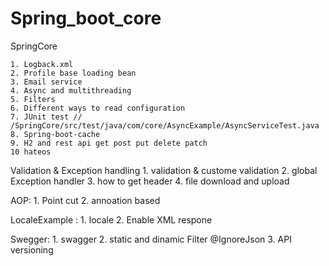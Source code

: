 # Spring_boot_core


SpringCore

	1. Logback.xml
	2. Profile base loading bean
	3. Email service
	4. Async and multithreading
	5. Filters
	6. Different ways to read configuration 
	7. JUnit test // /SpringCore/src/test/java/com/core/AsyncExample/AsyncServiceTest.java
	8. Spring-boot-cache
	9. H2 and rest api get post put delete patch     
	10 hateos	 
	
Validation & Exception handling
	1. validation & custome validation
	2. global Exception handler
	3. how to get header 
	4. file download and upload

AOP:
	1. Point cut
	2. annoation based

LocaleExample :
	1. locale 
	2. Enable XML respone

Swegger:
	1. swagger
	2.  static and dinamic Filter @IgnoreJson 
	3. API versioning